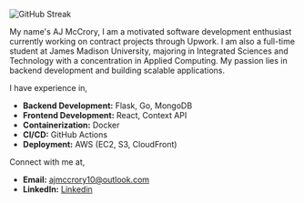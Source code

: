 ![GitHub Streak](http://github-profile-summary-cards.vercel.app/api/cards/profile-details?username=Ajmccrory&theme=nord_dark)



My name's AJ McCrory,
I am a motivated software development enthusiast currently working on contract projects through Upwork. I am also a full-time student at James Madison University, majoring in Integrated Sciences and Technology with a concentration in Applied Computing. My passion lies in backend development and building scalable applications.

I have experience in,
- **Backend Development:** Flask, Go, MongoDB
- **Frontend Development:** React, Context API
- **Containerization:** Docker
- **CI/CD:** GitHub Actions
- **Deployment:** AWS (EC2, S3, CloudFront)

Connect with me at,
- **Email:** [ajmccrory10@outlook.com](ajmccrory10@outlook.com)
- **LinkedIn:** [Linkedin](https://www.linkedin.com/in/aj-mccrory)

